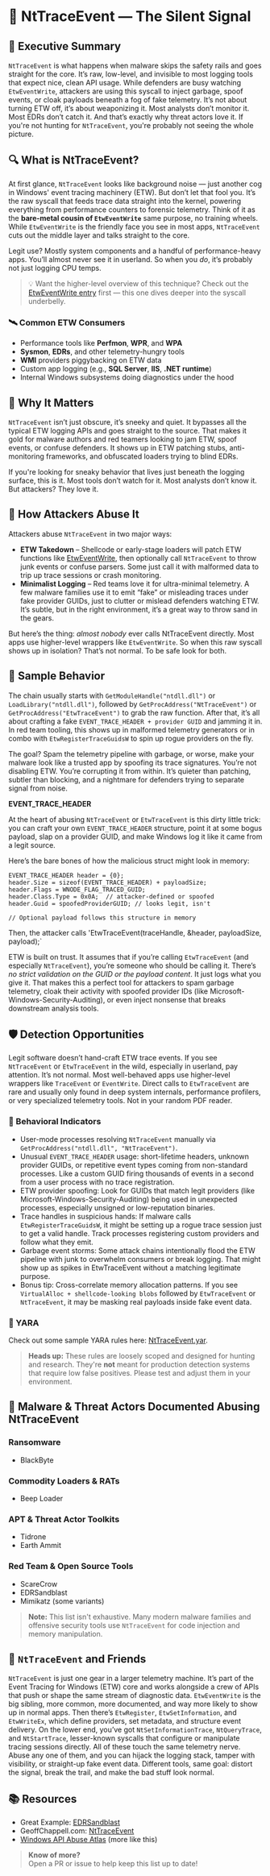 # 🧨 NtTraceEvent — The Silent Signal

## 🚀 Executive Summary
`NtTraceEvent` is what happens when malware skips the safety rails and goes straight for the core. It’s raw, low-level, and invisible to most logging tools that expect nice, clean API usage. While defenders are busy watching `EtwEventWrite`, attackers are using this syscall to inject garbage, spoof events, or cloak payloads beneath a fog of fake telemetry. It’s not about turning ETW off, it’s about weaponizing it. Most analysts don’t monitor it. Most EDRs don’t catch it. And that’s exactly why threat actors love it. If you're not hunting for `NtTraceEvent`, you're probably not seeing the whole picture.

## 🔍 What is NtTraceEvent?
At first glance, `NtTraceEvent` looks like background noise — just another cog in Windows' event tracing machinery (ETW). But don’t let that fool you. It’s the raw syscall that feeds trace data straight into the kernel, powering everything from performance counters to forensic telemetry. Think of it as the **bare-metal cousin of `EtwEventWrite`** same purpose, no training wheels. While `EtwEventWrite` is the friendly face you see in most apps, `NtTraceEvent` cuts out the middle layer and talks straight to the core. 

Legit use? Mostly system components and a handful of performance-heavy apps. You’ll almost never see it in userland. So when you *do*, it’s probably not just logging CPU temps.

> 💡 Want the higher-level overview of this technique? Check out the [EtwEventWrite entry](../EtwEventWrite/) first — this one dives deeper into the syscall underbelly.

### 🛰️ Common ETW Consumers
- Performance tools like **Perfmon**, **WPR**, and **WPA**
- **Sysmon**, **EDRs**, and other telemetry-hungry tools  
- **WMI** providers piggybacking on ETW data  
- Custom app logging (e.g., **SQL Server**, **IIS**, **.NET runtime**)  
- Internal Windows subsystems doing diagnostics under the hood

## 🚩 Why It Matters
`NtTraceEvent` isn’t just obscure, it’s sneeky and quiet. It bypasses all the typical ETW logging APIs and goes straight to the source. That makes it gold for malware authors and red teamers looking to jam ETW, spoof events, or confuse defenders. It shows up in ETW patching stubs, anti-monitoring frameworks, and obfuscated loaders trying to blind EDRs.

If you're looking for sneaky behavior that lives just beneath the logging surface, this is it. Most tools don’t watch for it. Most analysts don’t know it. But attackers? They love it.

## 🧬 How Attackers Abuse It
Attackers abuse `NtTraceEvent` in two major ways:

 - **ETW Takedown** – Shellcode or early-stage loaders will patch ETW functions like [EtwEventWrite](https://github.com/danafaye/WindowsAPIAbuseAtlas/tree/main/NTDLL/EtwEventWrite), then optionally call `NtTraceEvent` to throw junk events or confuse parsers. Some just call it with malformed data to trip up trace sessions or crash monitoring.
 - **Minimalist Logging** – Red teams love it for ultra-minimal telemetry. A few malware families use it to emit “fake” or misleading traces under fake provider GUIDs, just to clutter or mislead defenders watching ETW. It’s subtle, but in the right environment, it’s a great way to throw sand in the gears.

But here’s the thing: *almost nobody* ever calls NtTraceEvent directly. Most apps use higher-level wrappers like `EtwEventWrite`. So when this raw syscall shows up in isolation? That’s not normal.  To be safe look for both.

## 🧵 Sample Behavior
The chain usually starts with `GetModuleHandle("ntdll.dll")` or `LoadLibrary("ntdll.dll")`, followed by `GetProcAddress("NtTraceEvent")` or `GetProcAddress("EtwTraceEvent")` to grab the raw function. After that, it’s all about crafting a fake `EVENT_TRACE_HEADER + provider GUID` and jamming it in. In red team tooling, this shows up in malformed telemetry generators or in combo with `EtwRegisterTraceGuidsW` to spin up rogue providers on the fly.

The goal? Spam the telemetry pipeline with garbage, or worse, make your malware look like a trusted app by spoofing its trace signatures. You’re not disabling ETW. You’re corrupting it from within. It’s quieter than patching, subtler than blocking, and a nightmare for defenders trying to separate signal from noise.

**EVENT_TRACE_HEADER**

At the heart of abusing `NtTraceEvent` or `EtwTraceEvent` is this dirty little trick: you can craft your own `EVENT_TRACE_HEADER` structure, point it at some bogus payload, slap on a provider GUID, and make Windows log it like it came from a legit source.

Here’s the bare bones of how the malicious struct might look in memory:

```
EVENT_TRACE_HEADER header = {0};
header.Size = sizeof(EVENT_TRACE_HEADER) + payloadSize;
header.Flags = WNODE_FLAG_TRACED_GUID;
header.Class.Type = 0x0A;  // attacker-defined or spoofed
header.Guid = spoofedProviderGUID; // looks legit, isn't

// Optional payload follows this structure in memory
```
Then, the attacker calls 'EtwTraceEvent(traceHandle, &header, payloadSize, payload);`

ETW is built on trust. It assumes that if you’re calling `EtwTraceEvent` (and especially `NtTraceEvent`), you’re someone who should be calling it. There’s *no strict validation on the GUID or the payload content*. It just logs what you give it. That makes this a perfect tool for attackers to spam garbage telemetry, cloak their activity with spoofed provider IDs (like Microsoft-Windows-Security-Auditing), or even inject nonsense that breaks downstream analysis tools.

## 🛡️ Detection Opportunities
Legit software doesn’t hand-craft ETW trace events. If you see `NtTraceEvent` or `EtwTraceEvent` in the wild, especially in userland, pay attention. It’s not normal. Most well-behaved apps use higher-level wrappers like `TraceEvent` or `EventWrite`. Direct calls to `EtwTraceEvent` are rare and usually only found in deep system internals, performance profilers, or very specialized telemetry tools. Not in your random PDF reader.

### 🔸 Behavioral Indicators
-  User-mode processes resolving `NtTraceEvent` manually via `GetProcAddress("ntdll.dll", "NtTraceEvent")`. 
 - Unusual `EVENT_TRACE_HEADER` usage: short-lifetime headers, unknown provider GUIDs, or repetitive event types coming from non-standard processes. Like a custom GUID firing thousands of events in a second from a user process with no trace registration.
 - ETW provider spoofing: Look for GUIDs that match legit providers (like Microsoft-Windows-Security-Auditing) being used in unexpected processes, especially unsigned or low-reputation binaries.
 - Trace handles in suspicious hands: If malware calls `EtwRegisterTraceGuidsW`, it might be setting up a rogue trace session just to get a valid handle. Track processes registering custom providers and follow what they emit.
- Garbage event storms: Some attack chains intentionally flood the ETW pipeline with junk to overwhelm consumers or break logging. That might show up as spikes in EtwTraceEvent without a matching legitimate purpose.
 - Bonus tip: Cross-correlate memory allocation patterns. If you see `VirtualAlloc + shellcode-looking blobs` followed by `EtwTraceEvent` or `NtTraceEvent`, it may be masking real payloads inside fake event data.

### 🔹 YARA

Check out some sample YARA rules here: [NtTraceEvent.yar](./NtTraceEvent.yar).

> **Heads up:** These rules are loosely scoped and designed for hunting and research. They're **not** meant for production detection systems that require low false positives. Please test and adjust them in your environment.

## 🦠 Malware & Threat Actors Documented Abusing NtTraceEvent

### Ransomware
- BlackByte

### Commodity Loaders & RATs
- Beep Loader

### APT & Threat Actor Toolkits
- Tidrone
- Earth Ammit

### Red Team & Open Source Tools
- ScareCrow
- EDRSandblast
- Mimikatz (some variants)

> **Note:** This list isn't exhaustive. Many modern malware families and offensive security tools use `NtTraceEvent` for code injection and memory manipulation.

## 🧵 `NtTraceEvent` and Friends  
`NtTraceEvent` is just one gear in a larger telemetry machine. It’s part of the Event Tracing for Windows (ETW) core and works alongside a crew of APIs that push or shape the same stream of diagnostic data. `EtwEventWrite` is the big sibling, more common, more documented, and way more likely to show up in normal apps. Then there’s `EtwRegister`, `EtwSetInformation`, and `EtwWriteEx`, which define providers, set metadata, and structure event delivery. On the lower end, you’ve got `NtSetInformationTrace`, `NtQueryTrace`, and `NtStartTrace`, lesser-known syscalls that configure or manipulate tracing sessions directly. All of these touch the same telemetry nerve. Abuse any one of them, and you can hijack the logging stack, tamper with visibility, or straight-up fake event data. Different tools, same goal: distort the signal, break the trail, and make the bad stuff look normal.

## 📚 Resources
- Great Example: [EDRSandblast](https://github.com/wavestone-cdt/EDRSandblast)
 - GeoffChappell.com: [NtTraceEvent](https://www.geoffchappell.com/studies/windows/km/ntoskrnl/api/etw/traceapi/event/index.htm)
- [Windows API Abuse Atlas](https://github.com/danafaye/WindowsAPIAbuseAtlas) (more like this)

> **Know of more?**  
> Open a PR or issue to help keep this list up to date!